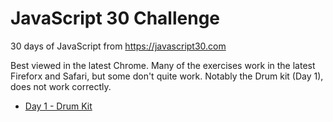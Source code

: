 # JavaScript 30 Challenge

30 days of JavaScript from https://javascript30.com

Best viewed in the latest Chrome. Many of the exercises work in the latest
Fireforx and Safari, but some don't quite work.  Notably the Drum kit (Day 1),
does not work correctly.

- [Day 1 - Drum Kit](https://github.com/fullybaked/javascript30/tree/master/day1)


